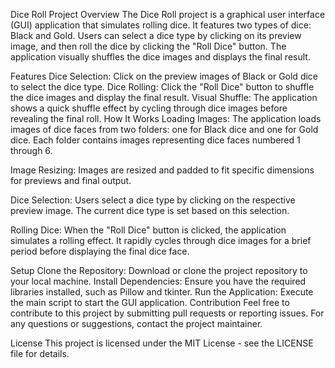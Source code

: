 Dice Roll Project
Overview
The Dice Roll project is a graphical user interface (GUI) application that simulates rolling dice. It features two types of dice: Black and Gold. Users can select a dice type by clicking on its preview image, and then roll the dice by clicking the "Roll Dice" button. The application visually shuffles the dice images and displays the final result.

Features
Dice Selection: Click on the preview images of Black or Gold dice to select the dice type.
Dice Rolling: Click the "Roll Dice" button to shuffle the dice images and display the final result.
Visual Shuffle: The application shows a quick shuffle effect by cycling through dice images before revealing the final roll.
How It Works
Loading Images: The application loads images of dice faces from two folders: one for Black dice and one for Gold dice. Each folder contains images representing dice faces numbered 1 through 6.

Image Resizing: Images are resized and padded to fit specific dimensions for previews and final output.

Dice Selection: Users select a dice type by clicking on the respective preview image. The current dice type is set based on this selection.

Rolling Dice: When the "Roll Dice" button is clicked, the application simulates a rolling effect. It rapidly cycles through dice images for a brief period before displaying the final dice face.

Setup
Clone the Repository: Download or clone the project repository to your local machine.
Install Dependencies: Ensure you have the required libraries installed, such as Pillow and tkinter.
Run the Application: Execute the main script to start the GUI application.
Contribution
Feel free to contribute to this project by submitting pull requests or reporting issues. For any questions or suggestions, contact the project maintainer.

License
This project is licensed under the MIT License - see the LICENSE file for details.
